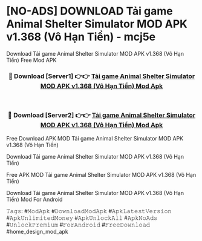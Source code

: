 # [NO-ADS] DOWNLOAD Tải game Animal Shelter Simulator MOD APK v1.368 (Vô Hạn Tiền) - mcj5e
Download Tải game Animal Shelter Simulator MOD APK v1.368 (Vô Hạn Tiền) Free Mod APK

<div align="center">
<h3>🔴 Download [Server1] 👉👉 <a href="https://apk-comot.site?title=Tải_game_Animal_Shelter_Simulator_MOD_APK_v1.368_(Vô_Hạn_Tiền)">Tải game Animal Shelter Simulator MOD APK v1.368 (Vô Hạn Tiền) Mod Apk</a></h3><br>

<h3>🔴 Download [Server2] 👉👉 <a href="https://apk-comot.site?title=Tải_game_Animal_Shelter_Simulator_MOD_APK_v1.368_(Vô_Hạn_Tiền)">Tải game Animal Shelter Simulator MOD APK v1.368 (Vô Hạn Tiền) Mod Apk</a></h3>
</div>


Free Download APK MOD Tải game Animal Shelter Simulator MOD APK v1.368 (Vô Hạn Tiền)

Download Tải game Animal Shelter Simulator MOD APK v1.368 (Vô Hạn Tiền) 

Free APK MOD Tải game Animal Shelter Simulator MOD APK v1.368 (Vô Hạn Tiền) 

Download Tải game Animal Shelter Simulator MOD APK v1.368 (Vô Hạn Tiền) Mod For Android

𝚃𝚊𝚐𝚜: #𝙼𝚘𝚍𝙰𝚙𝚔 #𝙳𝚘𝚠𝚗𝚕𝚘𝚊𝚍𝙼𝚘𝚍𝙰𝚙𝚔 #𝙰𝚙𝚔𝙻𝚊𝚝𝚎𝚜𝚝𝚅𝚎𝚛𝚜𝚒𝚘𝚗 #𝙰𝚙𝚔𝚄𝚗𝚕𝚒𝚖𝚒𝚝𝚎𝚍𝙼𝚘𝚗𝚎𝚢 #𝙰𝚙𝚔𝚄𝚗𝚕𝚘𝚌𝚔𝙰𝚕𝚕 #𝙰𝚙𝚔𝙽𝚘𝙰𝚍𝚜 #𝚄𝚗𝚕𝚘𝚌𝚔𝙿𝚛𝚎𝚖𝚒𝚞𝚖 #𝙵𝚘𝚛𝙰𝚗𝚍𝚛𝚘𝚒𝚍 #𝙵𝚛𝚎𝚎𝙳𝚘𝚠𝚗𝚕𝚘𝚊𝚍 #home_design_mod_apk
